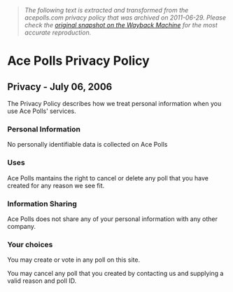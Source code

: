 > *The following text is extracted and transformed from the acepolls.com privacy policy that was archived on 2011-06-29. Please check the [original snapshot on the Wayback Machine](https://web.archive.org/web/20110629130350id_/http%3A//www.acepolls.com/privacy) for the most accurate reproduction.*

# Ace Polls Privacy Policy

## Privacy - July 06, 2006

The Privacy Policy describes how we treat personal information when you use Ace Polls' services.

### Personal Information

No personally identifiable data is collected on Ace Polls

### Uses

Ace Polls mantains the right to cancel or delete any poll that you have created for any reason we see fit.

### Information Sharing

Ace Polls does not share any of your personal information with any other company.

### Your choices

You may create or vote in any poll on this site.

You may cancel any poll that you created by contacting us and supplying a valid reason and poll ID.
